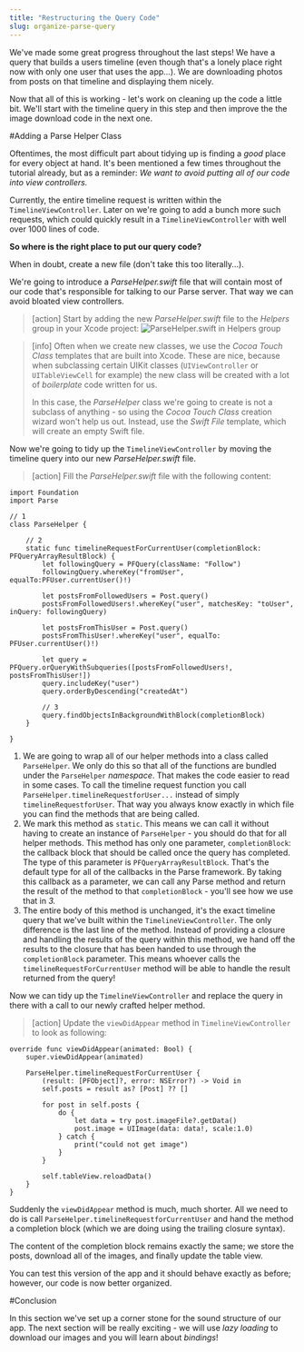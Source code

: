 ```yaml
---
title: "Restructuring the Query Code"
slug: organize-parse-query
---
```


We've made some great progress throughout the last steps! We have a query that builds a users timeline (even though that's a lonely place right now with only one user that uses the app...). We are downloading photos from posts on that timeline and displaying them nicely.

Now that all of this is working - let's work on cleaning up the code a little bit. We'll start with the timeline query in this step and then improve the the image download code in the next one.

#Adding a Parse Helper Class

Oftentimes, the most difficult part about tidying up is finding a _good_ place for every object at hand. It's been mentioned a few times throughout the tutorial already, but as a reminder: *We want to avoid putting all of our code into view controllers.*

Currently, the entire timeline request is written within the `TimelineViewController`. Later on we're going to add a bunch more such requests, which could quickly result in a `TimelineViewController` with well over 1000 lines of code.

**So where is the right place to put our query code?**

When in doubt, create a new file (don't take this too literally...).

We're going to introduce a _ParseHelper.swift_ file that will contain most of our code that's responsible for talking to our Parse server. That way we can avoid bloated view controllers.

> [action]
Start by adding the new _ParseHelper.swift_ file to the _Helpers_ group in your Xcode project:
![ParseHelper.swift in Helpers group](add_parse_helper.png)

<!-- html comment to break boxes -->

> [info]
> Often when we create new classes, we use the _Cocoa Touch Class_ templates that are built into Xcode.  These are nice, because when subclassing certain UIKit classes (`UIViewController` or `UITableViewCell` for example) the new class will be created with a lot of _boilerplate_ code written for us.
>
> In this case, the _ParseHelper_ class we're going to create is not a subclass of anything - so using the _Cocoa Touch Class_ creation wizard won't help us out. Instead, use the _Swift File_ template, which will create an empty Swift file.

Now we're going to tidy up the `TimelineViewController` by moving the timeline query into our new _ParseHelper.swift_ file.

> [action]
Fill the _ParseHelper.swift_ file with the following content:
>
	import Foundation
	import Parse
>	
	// 1
	class ParseHelper {
>	    
	    // 2
	    static func timelineRequestForCurrentUser(completionBlock: PFQueryArrayResultBlock) {
	        let followingQuery = PFQuery(className: "Follow")
	        followingQuery.whereKey("fromUser", equalTo:PFUser.currentUser()!)
>	        
	        let postsFromFollowedUsers = Post.query()
	        postsFromFollowedUsers!.whereKey("user", matchesKey: "toUser", inQuery: followingQuery)
>	        
	        let postsFromThisUser = Post.query()
	        postsFromThisUser!.whereKey("user", equalTo: PFUser.currentUser()!)
>	        
	        let query = PFQuery.orQueryWithSubqueries([postsFromFollowedUsers!, postsFromThisUser!])
	        query.includeKey("user")
	        query.orderByDescending("createdAt")
>	        
	        // 3
	        query.findObjectsInBackgroundWithBlock(completionBlock)
	    }
>	    
	}

1. We are going to wrap all of our helper methods into a class called `ParseHelper`. We only do this so that all of the functions are bundled under the `ParseHelper` _namespace_. That makes the code easier to read in some cases. To call the timeline request function you call `ParseHelper.timelineRequestforUser...` instead of simply `timelineRequestforUser`. That way you always know exactly in which file you can find the methods that are being called.
2. We mark this method as `static`. This means we can call it without having to create an instance of `ParseHelper` - you should do that for all helper methods. This method has only one parameter, `completionBlock`: the callback block that should be called once the query has completed. The type of this parameter is `PFQueryArrayResultBlock`. That's the default type for all of the callbacks in the Parse framework. By taking this callback as a parameter, we can call any Parse method and return the result of the method to that `completionBlock` - you'll see how we use that in _3._
3. The entire body of this method is unchanged, it's the exact timeline query that we've built within the `TimelineViewController`. The only difference is the last line of the method. Instead of providing a closure and handling the results of the query within this method, we hand off the results to the closure that has been handed to use through the `completionBlock` parameter. This means whoever calls the `timelineRequestForCurrentUser` method will be able to handle the result returned from the query!

Now we can tidy up the `TimelineViewController` and replace the query in there with a call to our newly crafted helper method.

> [action]
Update the `viewDidAppear` method in `TimelineViewController` to look as following:
>
    override func viewDidAppear(animated: Bool) {
        super.viewDidAppear(animated)
>        
        ParseHelper.timelineRequestForCurrentUser {
            (result: [PFObject]?, error: NSError?) -> Void in
            self.posts = result as? [Post] ?? []
>           
            for post in self.posts {
                do {
                    let data = try post.imageFile?.getData()
                    post.image = UIImage(data: data!, scale:1.0)
                } catch {
                    print("could not get image")
                }
            }
>            
            self.tableView.reloadData()
        }
    }

Suddenly the `viewDidAppear` method is much, much shorter. All we need to do is call `ParseHelper.timelineRequestforCurrentUser` and hand the method a completion block (which we are doing using the trailing closure syntax).

The content of the completion block remains exactly the same; we store the posts, download all of the images, and finally update the table view.

You can test this version of the app and it should behave exactly as before; however, our code is now better organized.

#Conclusion

In this section we've set up a corner stone for the sound structure of our app. The next section will be really exciting - we will use _lazy loading_ to download our images and you will learn about _bindings_!
